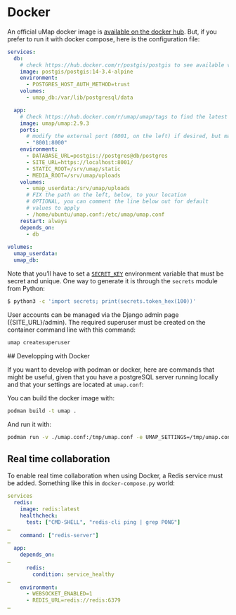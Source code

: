 # Docker

An official uMap docker image is [available on the docker hub](https://hub.docker.com/r/umap/umap). But, if you prefer to run it with docker compose, here is the configuration file:

```yaml title="docker-compose.yml"
services:
  db:
    # check https://hub.docker.com/r/postgis/postgis to see available versions
    image: postgis/postgis:14-3.4-alpine
    environment:
      - POSTGRES_HOST_AUTH_METHOD=trust
    volumes:
      - umap_db:/var/lib/postgresql/data

  app:
    # Check https://hub.docker.com/r/umap/umap/tags to find the latest version
    image: umap/umap:2.9.3
    ports:
      # modify the external port (8001, on the left) if desired, but make sure it matches SITE_URL, below
      - "8001:8000"
    environment:
      - DATABASE_URL=postgis://postgres@db/postgres
      - SITE_URL=https://localhost:8001/
      - STATIC_ROOT=/srv/umap/static
      - MEDIA_ROOT=/srv/umap/uploads
    volumes:
      - umap_userdata:/srv/umap/uploads
      # FIX the path on the left, below, to your location 
      # OPTIONAL, you can comment the line below out for default
      # values to apply
      - /home/ubuntu/umap.conf:/etc/umap/umap.conf
    restart: always
    depends_on:
      - db
    
volumes:
  umap_userdata:
  umap_db:
```

Note that you’ll have to set a [`SECRET_KEY`](https://docs.djangoproject.com/en/5.0/ref/settings/#secret-key) environment variable that must be secret and unique. One way to generate it is through the `secrets` module from Python:

```sh
$ python3 -c 'import secrets; print(secrets.token_hex(100))'
```

User accounts can be managed via the Django admin page ({SITE_URL}/admin). The required superuser must be created on the container command line with this command:
```bash
umap createsuperuser
```

## Developping with Docker

If you want to develop with podman or docker, here are commands that might be useful, given that you have a postgreSQL server running locally and that your settings are located at `umap.conf`:

You can build the docker image with:

```bash
podman build -t umap .
```

And run it with:

```bash
podman run -v ./umap.conf:/tmp/umap.conf -e UMAP_SETTINGS=/tmp/umap.conf -it --network host umap  
```

## Real time collaboration

To enable real time collaboration when using Docker, a Redis service must be added. Something like this in `docker-compose.py` world:

```yaml title="docker-compose.yml"
services
  redis:
    image: redis:latest
    healthcheck:
      test: ["CMD-SHELL", "redis-cli ping | grep PONG"]
…
    command: ["redis-server"]
…
  app:
    depends_on:
…
      redis:
        condition: service_healthy
…
    environment:
      - WEBSOCKET_ENABLED=1
      - REDIS_URL=redis://redis:6379
…

```
